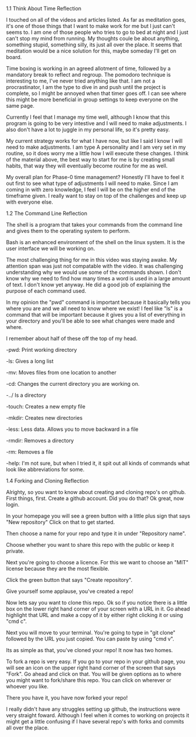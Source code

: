 
1.1 Think About Time Reflection

I touched on all of the videos and articles listed. As far as meditation goes, it's one of those things that I want to make work for me but I just can't seems to. I am one of those people who tries to go to bed at night and I just can't stop my mind from running. My thoughts coule be about anything, something stupid, something silly, its just all over the place. It seems that meditation would be a nice solution for this, maybe someday I'll get on board. 

Time boxing is working in an agreed allotment of time, followed by a mandatory break to reflect and regroup. The pomodoro technique is interesting to me, I've never tried anything like that. I am not a procrastinator, I am the type to dive in and push until the project is complete, so I might be annoyed when that timer goes off. I can see where this might be more beneficial in group settings to keep everyone on the same page.


Currently I feel that I manage my time well, although I know that this program is going to be very intestive and I will need to make adjustments. I also don't have a lot to juggle in my personal life, so it's pretty easy.

My current strategy works for what I have now, but like I said I know I will need to make adjustments. I am type A personality and I am very set in my routine, so it does worry me a little how I will execute these changes. I think of the material above, the best way to start for me is by creating small habits, that way they will eventually become routine for me as well. 

My overall plan for Phase-0 time management? Honestly I'll have to feel it out first to see what type of adjustments I will need to make. Since I am coming in with zero knowledge, I feel I will be on the higher end of the timeframe given. I really want to stay on top of the challenges and keep up with everyone else.


1.2 The Command Line Reflection

The shell is a program that takes your commands from the command line and gives them to the operating system to perform. 

Bash is an enhanced environment of the shell on the linux system. It is the user interface we will be working on.

The most challenging thing for me in this video was staying awake. My attention span was just not compatable with the video. It was challenging understanding why we would use some of the commands shown. I don't know why we need to find how many times a word is used in a large amount of text. I don't know yet anyway. He did a good job of explaining the purpose of each command used.

In my opinion the "pwd" command is important because it basically tells you where you are and we all need to know where we exist! I feel like "ls" is a command that will be important because it gives you a list of everything in your directory and you'll be able to see what changes were made and where.

I remember about half of these off the top of my head.


-pwd: Print working directory

-ls: Gives a long list

-mv: Moves files from one location to another

-cd: Changes the current directory you are working on.

-../ Is a directory

-touch: Creates a new empty file 

-mkdir: Creates new directories

-less: Less data. Allows you to move backward in a file

-rmdir: Removes a directory

-rm: Removes a file

-help: I'm not sure, but when I tried it, it spit out all kinds of commands what look like abbreviations for some.


1.4 Forking and Cloning Reflection  


Alrighty, so you want to know about creating and cloning repo's on github. First things, first. Create a github account. Did you do that? Ok great, now login. 

In your homepage you will see a green button with a little plus sign that says "New repository" Click on that to get started.

Then choose a name for your repo and type it in under "Repository name".

Choose whether you want to share this repo with the public or keep it private.

Next you're going to choose a licence. For this we want to choose an "MIT" license because they are the most flexible.

Click the green button that says "Create repository". 

Give yourself some applause, you've created a repo!

Now lets say you want to clone this repo. Ok so if you notice there is a little box on the lower right hand corner of your screen with a URL in it. Go ahead highlight that URL  and make a copy of it by either right clicking it or using "cmd c". 

Next you will move to your terminal. You're going to type in "git clone" followed by the URL you just copied. You can paste by using "cmd v". 

Its as simple as that, you've cloned your repo! It now has two homes.

To fork a repo is very easy. If you go to your repo in your github page, you will see an icon on the upper right hand corner of the screen that says "Fork". Go ahead and click on that. You will be given options as to where you might want to fork/share this repo. You can click on wherever or whoever you like. 

There you have it, you have now forked your repo!


I really didn't have any struggles setting up github, the instructions were very straight foward. Although I feel when it comes to working on projects it might get a little confusing if I have several repo's with forks and commits all over the place.